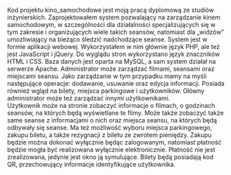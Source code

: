 Kod projektu kino_samochodowe jest moją pracą dyplomową ze studiów inżynierskich. Zaprojektowałem system pozwalający na zarządzanie kinem samochodowym, w szczególności dla działalności specjalizujących się w tym zakresie i organizujących wiele takich seansów, natomiast dla „widzów” umozliwiający na bieżąco śledzić nadchodzące seanse. System jest w formie aplikacji webowej. Wykorzystałem w nim głównie język PHP, ale też jest JavaScript i jQuery. Do wyglądu stron wykorzystano język znaczników HTML i CSS. Baza danych jest oparta na MySQL, a sam system działał na serwerze Apache.
Administrator może zarządzać filmami, seansami oraz miejscami seansu. Jako zarządzanie w tym przypadku mamy na myśli następujące operacje: dodawanie, usuwanie oraz edycja informacji. Posiada również wgląd na bilety, miejsca parkingowe i użytkowników. Główny administrator może też zarządzać innymi użytkownikami.  
Użytkownik może na stronie zobaczyć informacje o filmach, o godzinach seansów, na których będą wyświetlane te filmy. Może także zobaczyć także same seanse z informacjami o nich oraz miejsca seansu, na których będą odbywały się seanse. Ma też możliwość wyboru miejsca parkingowego, zakupu biletu, a także rezygnacji z biletu ze zwrotem pieniędzy. Zakupu będzie można dokonać wyłącznie będąc zalogowanym, natomiast płatność będzie mogła być realizowana wyłącznie elektronicznie. Płatność nie jest zrealizowana, jedynie jest okno ją symulujące.
Bilety będą posiadają kod QR, przechowujący informacje identyfikujące użytkownika. 
